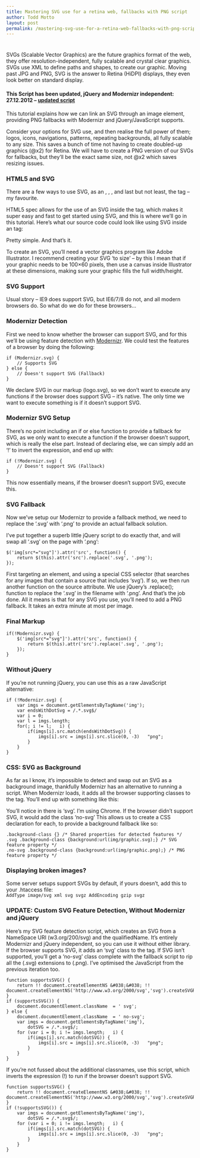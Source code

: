 ```yaml
---
title: Mastering SVG use for a retina web, fallbacks with PNG script
author: Todd Motto
layout: post
permalink: /mastering-svg-use-for-a-retina-web-fallbacks-with-png-script
---
```

# 

SVGs (Scalable Vector Graphics) are the future graphics format of the web, they offer resolution-independent, fully scalable and crystal clear graphics. SVGs use XML to define paths and shapes, to create our graphic. Moving past JPG and PNG, SVG is the answer to Retina (HiDPI) displays, they even look better on standard display.

#### This Script has been updated, jQuery and Modernizr independent: 27.12.2012 – [updated script][1]

This tutorial explains how we can link an SVG through an image element, providing PNG fallbacks with Modernizr and jQuery/JavaScript supports.

 [1]: #update

Consider your options for SVG use, and then realise the full power of them; logos, icons, navigations, patterns, repeating backgrounds, all fully scalable to any size. This saves a bunch of time not having to create doubled-up graphics (@x2) for Retina. We will have to create a PNG version of our SVGs for fallbacks, but they’ll be the exact same size, not @x2 which saves resizing issues.

### HTML5 and SVG

There are a few ways to use SVG, as an , , ,  and last but not least, the  tag – my favourite.

HTML5 spec allows for the use of an SVG inside the  tag, which makes it super easy and fast to get started using SVG, and this is where we’ll go in this tutorial. Here’s what our source code could look like using SVG inside an  tag:

    

Pretty simple. And that’s it.

To create an SVG, you’ll need a vector graphics program like Adobe Illustrator. I recommend creating your SVG ‘to size’ – by this I mean that if your graphic needs to be 100×60 pixels, then use a canvas inside Illustrator at these dimensions, making sure your graphic fills the full width/height.

### SVG Support

Usual story – IE9 does support SVG, but IE6/7/8 do not, and all modern browsers do. So what do we do for these browsers…

### Modernizr Detection

First we need to know whether the browser can support SVG, and for this we’ll be using feature detection with [Modernizr][2]. We could test the features of a browser by doing the following:

 [2]: /progressive-enhancement-feature-detection-with-modernizr

    if (Modernizr.svg) {
        // Supports SVG
    } else {
        // Doesn't support SVG (Fallback)
    }

We declare SVG in our markup (logo.svg), so we don’t want to execute any functions if the browser does support SVG – it’s native. The only time we want to execute something is if it doesn’t support SVG.

### Modernizr SVG Setup

There’s no point including an if or else function to provide a fallback for SVG, as we only want to execute a function if the browser doesn’t support, which is really the else part. Instead of declaring else, we can simply add an ‘!’ to invert the expression, and end up with:

    if (!Modernizr.svg) {
        // Doesn't support SVG (Fallback)
    }

This now essentially means, if the browser doesn’t support SVG, execute this.

### SVG Fallback

Now we’ve setup our Modernizr to provide a fallback method, we need to replace the ‘.svg’ with ‘.png’ to provide an actual fallback solution.

I’ve put together a superb little jQuery script to do exactly that, and will swap all ‘.svg’ on the page with ‘.png’:

    $('img[src*="svg"]').attr('src', function() {
        return $(this).attr('src').replace('.svg', '.png');
    });
    

First targeting an  element, and using a special CSS selector (that searches for any images that contain a source that includes ‘svg’). If so, we then run another function on the source attribute. We use jQuery’s .replace(); function to replace the ‘.svg’ in the filename with ‘.png’. And that’s the job done. All it means is that for any SVG you use, you’ll need to add a PNG fallback. It takes an extra minute at most per image.

### Final Markup

    
    
    
    
    if(!Modernizr.svg) {
        $('img[src*="svg"]').attr('src', function() {
            return $(this).attr('src').replace('.svg', '.png');
        });
    }
    

### Without jQuery

If you’re not running jQuery, you can use this as a raw JavaScript alternative:

    if (!Modernizr.svg) {
        var imgs = document.getElementsByTagName('img');
        var endsWithDotSvg = /.*.svg$/
        var i = 0;
        var l = imgs.length;
        for(; i != l;   i) {
            if(imgs[i].src.match(endsWithDotSvg)) {
                imgs[i].src = imgs[i].src.slice(0, -3)   "png";
            }
        }
    }

### CSS: SVG as Background

As far as I know, it’s impossible to detect and swap out an SVG as a background image, thankfully Modernizr has an alternative to running a script. When Modernizr loads, it adds all the browser supporting classes to the  tag. You’ll end up with something like this:

    

You’ll notice in there is ‘svg’. I’m using Chrome. If the browser didn’t support SVG, it would add the class ‘no-svg’ This allows us to create a CSS declaration for each, to provide a background fallback like so:

    
    .background-class {} /* Shared properties for detected features */
    .svg .background-class {background:url(img/graphic.svg);} /* SVG feature property */
    .no-svg .background-class {background:url(img/graphic.png);} /* PNG feature property */
    

### Displaying broken images?

Some server setups support SVGs by default, if yours doesn’t, add this to your .htaccess file:  
`AddType image/svg xml svg svgz
AddEncoding gzip svgz`

### UPDATE: Custom SVG Feature Detection, Without Modernizr and jQuery

Here’s my SVG feature detection script, which creates an SVG from a NameSpace URI (w3.org/200/svg) and the qualifiedName. It’s entirely Modernizr and jQuery independent, so you can use it without either library. If the browser supports SVG, it adds an ‘svg’ class to the  tag. If SVG isn’t supported, you’ll get a ‘no-svg’ class complete with the fallback script to rip all the (.svg) extensions to (.png). I’ve optimised the JavaScript from the previous iteration too.

    function supportsSVG() {
    	return !! document.createElementNS &#038;&#038; !! document.createElementNS('http://www.w3.org/2000/svg','svg').createSVGRect;	
    }
    if (supportsSVG()) {
    	document.documentElement.className  = ' svg';
    } else {
    	document.documentElement.className  = ' no-svg';
    	var imgs = document.getElementsByTagName('img'),
    		dotSVG = /.*.svg$/;
    	for (var i = 0; i != imgs.length;   i) {
    		if(imgs[i].src.match(dotSVG)) {
    			imgs[i].src = imgs[i].src.slice(0, -3)   "png";
    		}
    	}
    }

If you’re not fussed about the additional classnames, use this script, which inverts the expression (!) to run if the browser doesn’t support SVG.

    function supportsSVG() {
    	return !! document.createElementNS &#038;&#038; !! document.createElementNS('http://www.w3.org/2000/svg','svg').createSVGRect;	
    }
    if (!supportsSVG()) {
    	var imgs = document.getElementsByTagName('img'),
    		dotSVG = /.*.svg$/;
    	for (var i = 0; i != imgs.length;   i) {
    		if(imgs[i].src.match(dotSVG)) {
    			imgs[i].src = imgs[i].src.slice(0, -3)   "png";
    		}
    	}
    }